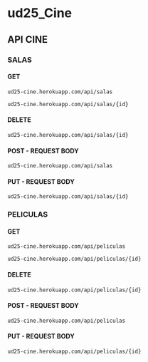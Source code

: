 # ud25_Cine

## API CINE

### SALAS

#### GET
```
ud25-cine.herokuapp.com/api/salas

ud25-cine.herokuapp.com/api/salas/{id}
```

#### DELETE
```
ud25-cine.herokuapp.com/api/salas/{id}
```

#### POST - REQUEST BODY
```
ud25-cine.herokuapp.com/api/salas
```

#### PUT - REQUEST BODY
```
ud25-cine.herokuapp.com/api/salas/{id}
```

### PELICULAS

#### GET
```
ud25-cine.herokuapp.com/api/peliculas

ud25-cine.herokuapp.com/api/peliculas/{id}
```

#### DELETE
```
ud25-cine.herokuapp.com/api/peliculas/{id}
```

#### POST - REQUEST BODY
```
ud25-cine.herokuapp.com/api/peliculas
```

#### PUT - REQUEST BODY
```
ud25-cine.herokuapp.com/api/peliculas/{id}
```
